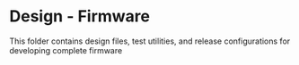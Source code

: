 # Design - Firmware

This folder contains design files, test utilities, and release configurations for developing complete firmware
